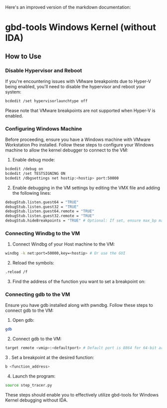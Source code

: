 Here's an improved version of the markdown documentation:

# gbd-tools Windows Kernel (without IDA)

## How to Use

### Disable Hypervisor and Reboot

If you're encountering issues with VMware breakpoints due to Hyper-V being enabled, you'll need to disable the hypervisor and reboot your system:

```bash
bcdedit /set hypervisorlaunchtype off
```

Please note that VMware breakpoints are not supported when Hyper-V is enabled.

### Configuring Windows Machine

Before proceeding, ensure you have a Windows machine with VMware Workstation Pro installed. Follow these steps to configure your Windows machine to allow the kernel debugger to connect to the VM:

1. Enable debug mode:

```bash
bcdedit /debug on
bcdedit /set TESTSIGNING ON 
bcdedit /dbgsettings net hostip:<hostip> port:50000
```

2. Enable debugging in the VM settings by editing the VMX file and adding the following lines:

```bash
debugStub.listen.guest64 = "TRUE"
debugStub.listen.guest32 = "TRUE"
debugStub.listen.guest64.remote = "TRUE"
debugStub.listen.guest32.remote = "TRUE"
debugStub.hideBreakpoints = "TRUE" # Optional: If set, ensure max_bp matches the number of hardware breakpoints available
```

### Connecting Windbg to the VM

1. Connect Windbg of your Host machine to the VM:

```bash
windbg -k net:port=50000,key=<hostip> # Or use the GUI
```

2. Reload the symbols:

```bash
.reload /f
```
3. Find the address of the function you want to set a breakpoint on:


### Connecting gdb to the VM

Ensure you have gdb installed along with pwndbg. Follow these steps to connect gdb to the VM:

1. Open gdb:

```bash
gdb
```

2. Connect gdb to the VM:

```bash
target remote <vmip>:<defaultport> # Default port is 8864 for 64-bit architecture and 8832 for 32-bit architecture
```
3 . Set a breakpoint at the desired function:

```bash
b <function_address>
```
4. Launch the program:

```bash
source step_tracer.py
```

These steps should enable you to effectively utilize gbd-tools for Windows Kernel debugging without IDA.